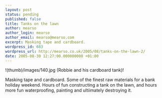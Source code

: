 ```yaml
---
layout: post
status: pending
published: false
title: Tanks on the lawn
author: mearso
author_login: mearso
author_email: mearso@mearso.com
excerpt: Masking tape and cardboard.
wordpress_id: 683
wordpress_url: http://mearso.co.uk/2005/08/tanks-on-the-lawn-2/
date: 2005-08-30 12:27:00.000000000 +01:00
---
```

!(thumb)/images/140.jpg (Robbie and his cardboard tank)!


Masking tape and cardboard. Some of the finest raw materials for a bank holiday weekend. Hours of fun constructing a tank on the lawn, and hours more fun waterproofing, painting and ultiimately destroying it.

